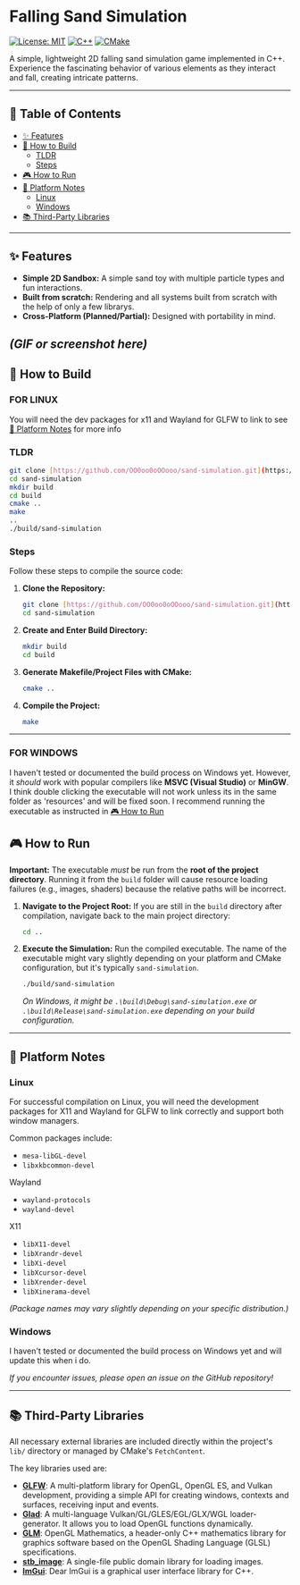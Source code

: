 # Falling Sand Simulation

[![License: MIT](https://img.shields.io/badge/License-MIT-yellow.svg)](https://opensource.org/licenses/MIT)
[![C++](https://img.shields.io/badge/Language-C%2B%2B-blue.svg)](https://en.wikipedia.org/wiki/C%2B%2B)
[![CMake](https://img.shields.io/badge/Build-CMake-brightgreen.svg)](https://cmake.org/)

A simple, lightweight 2D falling sand simulation game implemented in C++. Experience the fascinating behavior of various elements as they interact and fall, creating intricate patterns.

---

## 📖 Table of Contents

* [✨ Features](#-features)
* [🚀 How to Build](#-how-to-build)
	* [TLDR](#tldr)
	* [Steps](#steps)
* [🎮 How to Run](#-how-to-run)
* [🐧 Platform Notes](#-platform-notes)
	* [Linux](#linux)
	* [Windows](#windows)
* [📚 Third-Party Libraries](#-third-party-libraries)

---

## ✨ Features

* **Simple 2D Sandbox:** A simple sand toy with multiple particle types and fun interactions.
* **Built from scratch:** Rendering and all systems built from scratch with the help of only a few librarys.
* **Cross-Platform (Planned/Partial):** Designed with portability in mind.

*(GIF or screenshot here)*
---

## 🚀 How to Build

### FOR LINUX

You will need the dev packages for x11 and Wayland for GLFW to link to see [🐧 Platform Notes](#linux) for more info

### TLDR
```bash
git clone [https://github.com/OO0oo0oOOooo/sand-simulation.git](https://github.com/OO0oo0oOOooo/sand-simulation.git)
cd sand-simulation
mkdir build
cd build
cmake ..
make
..
./build/sand-simulation    
```

### Steps

Follow these steps to compile the source code:


1.  **Clone the Repository:**
    ```bash
    git clone [https://github.com/OO0oo0oOOooo/sand-simulation.git](https://github.com/OO0oo0oOOooo/sand-simulation.git)
    cd sand-simulation
    ```

2.  **Create and Enter Build Directory:**
    ```bash
    mkdir build
    cd build
    ```

3.  **Generate Makefile/Project Files with CMake:**
    ```bash
    cmake ..
    ```

4.  **Compile the Project:**
    ```bash
    make
    ```

---

### FOR WINDOWS

I haven't tested or documented the build process on Windows yet. However, it *should* work with popular compilers like **MSVC (Visual Studio)** or **MinGW**. I think double clicking the executable will not work unless its in the same folder as 'resources' and will be fixed soon. I recommend running the executable as instructed in [🎮 How to Run](#-how-to-build)

## 🎮 How to Run

**Important:** The executable *must* be run from the **root of the project directory**. Running it from the `build` folder will cause resource loading failures (e.g., images, shaders) because the relative paths will be incorrect.

1.  **Navigate to the Project Root:**
    If you are still in the `build` directory after compilation, navigate back to the main project directory:

    ```bash
    cd ..
    ```

2.  **Execute the Simulation:**
    Run the compiled executable. The name of the executable might vary slightly depending on your platform and CMake configuration, but it's typically `sand-simulation`.

    ```bash
    ./build/sand-simulation
    ```
    *On Windows, it might be `.\build\Debug\sand-simulation.exe` or `.\build\Release\sand-simulation.exe` depending on your build configuration.*

---

## 🐧 Platform Notes

### Linux

For successful compilation on Linux, you will need the development packages for X11 and Wayland for GLFW to link correctly and support both window managers.

Common packages include:
* `mesa-libGL-devel`
* `libxkbcommon-devel`

Wayland
* `wayland-protocols`
* `wayland-devel`

X11
* `libX11-devel`
* `libXrandr-devel`
* `libXi-devel`
* `libXcursor-devel`
* `libXrender-devel`
* `libXinerama-devel`

*(Package names may vary slightly depending on your specific distribution.)*

### Windows

I haven't tested or documented the build process on Windows yet and will update this when i do.

*If you encounter issues, please open an issue on the GitHub repository!*

---

## 📚 Third-Party Libraries

All necessary external libraries are included directly within the project's `lib/` directory or managed by CMake's `FetchContent`.

The key libraries used are:

* [**GLFW**](https://www.glfw.org/): A multi-platform library for OpenGL, OpenGL ES, and Vulkan development, providing a simple API for creating windows, contexts and surfaces, receiving input and events.
* [**Glad**](https://glad.dav1d.de/): A multi-language Vulkan/GL/GLES/EGL/GLX/WGL loader-generator. It allows you to load OpenGL functions dynamically.
* [**GLM**](https://glm.g-truc.net/): OpenGL Mathematics, a header-only C++ mathematics library for graphics software based on the OpenGL Shading Language (GLSL) specifications.
* [**stb_image**](https://github.com/nothings/stb/blob/master/stb_image.h): A single-file public domain library for loading images.
* [**ImGui**](https://github.com/ocornut/imgui): Dear ImGui is a graphical user interface library for C++.
